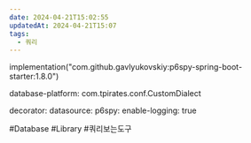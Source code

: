 ```yaml
---
date: 2024-04-21T15:02:55
updatedAt: 2024-04-21T15:07
tags:
  - 쿼리
---
```

implementation("com.github.gavlyukovskiy:p6spy-spring-boot-starter:1.8.0")

database-platform: com.tpirates.conf.CustomDialect

decorator:
  datasource:
    p6spy:
      enable-logging: true

#Database 
#Library 
#쿼리보는도구 